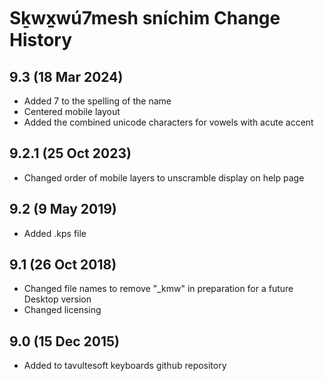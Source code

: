 Sḵwx̱wú7mesh sníchim Change History
============================

9.3 (18 Mar 2024)
-----------------
* Added 7 to the spelling of the name
* Centered mobile layout
* Added the combined unicode characters for vowels with acute accent

9.2.1 (25 Oct 2023)
-----------------
* Changed order of mobile layers to unscramble display on help page

9.2 (9 May 2019)
-----------------
* Added .kps file

9.1 (26 Oct 2018)
-----------------
* Changed file names to remove "_kmw" in preparation for a future Desktop version
* Changed licensing

9.0 (15 Dec 2015)
-----------------

* Added to tavultesoft keyboards github repository
